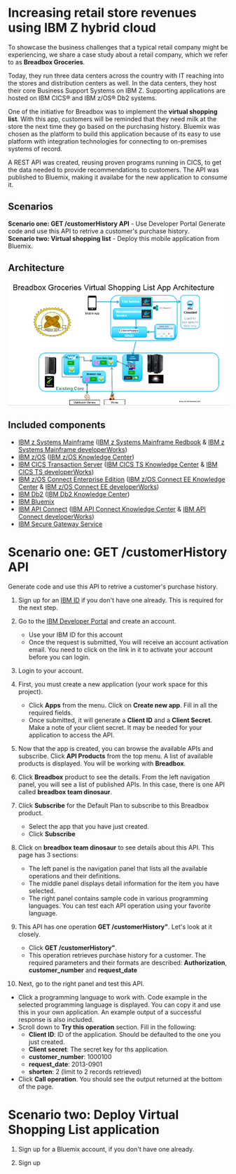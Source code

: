 # Increasing retail store revenues using IBM Z hybrid cloud

To showcase the business challenges that a typical retail company might be experiencing, we share a case study about a retail company, which we refer to as **Breadbox Groceries**.  

Today, they run three data centers across the country with IT reaching into the stores and distribution centers as well.  In the data centers, they host their core Business Support Systems on IBM Z. Supporting applications are hosted on IBM CICS® and IBM z/OS® Db2 systems.

One of the initiative for Breadbox was to implement the **virtual shopping list**. With this app, customers will be reminded that they need milk at the store the next time they go based on the purchasing history. Bluemix was chosen as the platform to build this application because of its easy to use platform with integration technologies for connecting to on-premises systems of record.

A REST API was created, reusing proven programs running in CICS, to get the data needed to provide recommendations to customers. The API was published to Bluemix, making it availabe for the new application to consume it.


## Scenarios

**Scenario one: GET /customerHistory API** - Use Developer Portal Generate code and use this API to retrive a customer's purchase history.   
**Scenario two: Virtual shopping list** - Deploy this mobile application from Bluemix.

## Architecture

![alt text](images/breadbox-architecture.png "Architecture")

## Included components
  
* [IBM z Systems Mainframe] ([IBM z Systems Mainframe Redbook] & [IBM z Systems Mainframe developerWorks])
* [IBM z/OS] ([IBM z/OS Knowledge Center])
* [IBM CICS Transaction Server] ([IBM CICS TS Knowledge Center] & [IBM CICS TS developerWorks])
* [IBM z/OS Connect Enterprise Edition] ([IBM z/OS Connect EE Knowledge Center] & [IBM z/OS Connect EE developerWorks])
* [IBM Db2] ([IBM Db2 Knowledge Center])
* [IBM Bluemix]
* [IBM API Connect] ([IBM API Connect Knowledge Center] & [IBM API Connect developerWorks])
* [IBM Secure Gateway Service]

# Scenario one: GET /customerHistory API

Generate code and use this API to retrive a customer's purchase history.

1. Sign up for an [IBM ID] if you don't have one already. This is required for the next step.

2. Go to the [IBM Developer Portal] and create an account.
   * Use your IBM ID for this account
   * Once the request is submitted, You will receive an account activation email. You need to click on the link in it to activate your account before you can login. 

3. Login to your account. 

4. First, you must create a new application (your work space for this project).     
   * Click **Apps** from the menu. Click on **Create new app**. Fill in all the required fields. 
   * Once submitted, it will generate a **Client ID** and a **Client Secret**. Make a note of your client secret. It may be needed for your application to access the API.

5. Now that the app is created, you can browse the available APIs and subscribe. Click **API Products** from the top menu. A list of available products is displayed. You will be working with **Breadbox**.

6. Click **Breadbox** product to see the details. From the left navigation panel, you will see a list of published APIs. In this case, there is one API called **breadbox team dinosaur**.

7. Click **Subscribe** for the Default Plan to subscribe to this Breadbox product.
   * Select the app that you have just created.
   * Click **Subscribe**

8. Click on **breadbox team dinosaur** to see details about this API. This page has 3 sections:
   * The left panel is the navigation panel that lists all the available operations and their definitions.
   * The middle panel displays detail information for the item you have selected.
   * The right panel contains sample code in various programming languages.  You can test each API operation using your favorite language.  
  
9. This API has one operation **GET /customerHistory"**.  Let's look at it closely. 
   * Click **GET /customerHistory"**.
   * This operation retrieves purchase history for a customer. The required parameters and their formats are described: **Authorization**, **customer_number** and **request_date**
  
10. Next, go to the right panel and test this API.
   * Click a programming language to work with. Code example in the selected programming language is displayed.  You can copy it and use this in your own application. An example output of a successful response is also included.
   * Scroll down to **Try this operation** section.  Fill in the following:
      * **Client ID**: ID of the application.  Should be defaulted to the one you just created.
      * **Client secret**: The secret key for ths application.
      * **customer_number**: 1000100
      * **request_date**: 2013-0901
      * **shorten**: 2 (limit to 2 records retrieved)
   * Click **Call operation**.
    You should see the output returned at the bottom of the page.  

# Scenario two: Deploy Virtual Shopping List application

1. Sign up for a Bluemix account, if you don't have one already.

2. Sign up 





[IBM Digital Transformation Model]: https://developer.ibm.com/mainframe/ibm-digital-transformation/

[IBM Bluemix]: https://www.ibm.com/us-en/marketplace/cloud-platform
[IBM z Systems Mainframe]: https://www-03.ibm.com/systems/z/
[IBM Client Center Montpellier]: https://www.ibm.com/ibm/clientcenter/montpellier/

[IBM z Systems Mainframe Redbook]: https://www.redbooks.ibm.com/redbooks.nsf/pages/z13?Open
[IBM z Systems Mainframe developerWorks]: https://developer.ibm.com/mainframe/

[IBM z/OS]: https://www-03.ibm.com/systems/z/os/zos/
[IBM z/OS Knowledge Center]: https://www.ibm.com/support/knowledgecenter/en/SSLTBW

[IBM CICS Transaction Server]: https://www-01.ibm.com/software/data/enterprise-application-servers/cics/
[IBM CICS TS Knowledge Center]: https://www.ibm.com/support/knowledgecenter/en/SSGMGV
[IBM CICS TS developerWorks]: https://developer.ibm.com/cics/

[IBM z/OS Connect Enterprise Edition]: https://www.ibm.com/ms-en/marketplace/connect-enterprise-edition
[IBM z/OS Connect EE Knowledge Center]: https://www.ibm.com/support/knowledgecenter/en/SS4SVW
[IBM z/OS Connect EE developerWorks]: https://developer.ibm.com/mainframe/products/zosconnect/

[IBM Db2]: https://www.ibm.com/analytics/us/en/technology/db2/?lnk=STW_US_SHP_A4_TL&lnk2=learn_DB2
[IBM Db2 Knowledge Center]: https://www.ibm.com/support/knowledgecenter/en/SSEPEK/db2z_prodhome.html

[IBM Master Data Management]: https://www.ibm.com/analytics/us/en/technology/master-data-management/
[IBM Master Data Management Knowledge Center]: https://www.ibm.com/support/knowledgecenter/en/SSWSR9

[IBM API Connect]: http://www-03.ibm.com/software/products/en/api-connect
[IBM API Connect Knowledge Center]: https://www.ibm.com/support/knowledgecenter/en/SSMNED 
[IBM API Connect developerWorks]: https://developer.ibm.com/apiconnect/

[IBM Secure Gateway Service]: https://console.bluemix.net/docs/services/SecureGateway/secure_gateway.html

[IBM DataPower Gateway]: http://www-03.ibm.com/software/products/en/datapower-gateway
[IBM DataPower Gateway Knowledge Center]: https://www.ibm.com/support/knowledgecenter/en/SS9H2Y 


[IBM ID]: https://www.ibm.com/account/us-en/signup/register.html
[IBM Developer Portal]: https://developer-contest-spbodieusibmcom-prod.developer.us.apiconnect.ibmcloud.com/

[Sign up or log in to IBM Bluemix]: https://console.bluemix.net/registration/?

